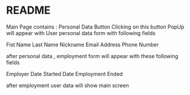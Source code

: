 # README

Main Page contains : Personal Data Button
Clicking on this button 
PopUp will appear with User personal data form with following fields 

Fist Name
Last Name
Nickname
Email Address
Phone Number


after personal data , employment form will appear with these following fields 

Employer
Date Started
Date Employment Ended

after employment user data will show main screen

